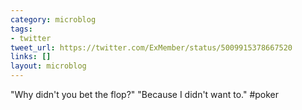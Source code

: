 ```yaml
---
category: microblog
tags:
- twitter
tweet_url: https://twitter.com/ExMember/status/5009915378667520
links: []
layout: microblog
---
```

"Why didn't you bet the flop?"
"Because I didn't want to." #poker
